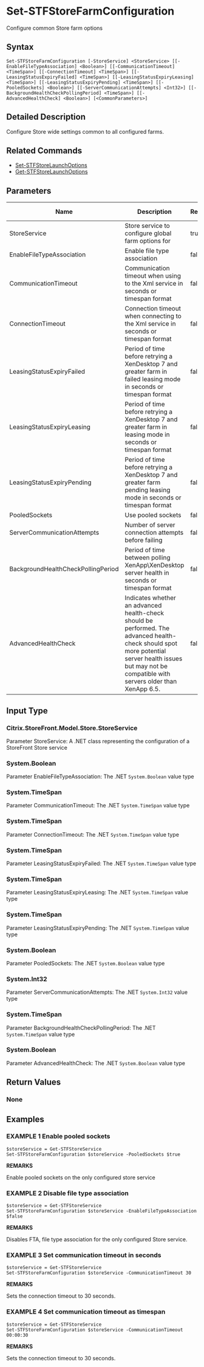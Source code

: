﻿# Set-STFStoreFarmConfiguration

Configure common Store farm options

## Syntax

```
Set-STFStoreFarmConfiguration [-StoreService] <StoreService> [[-EnableFileTypeAssociation] <Boolean>] [[-CommunicationTimeout] <TimeSpan>] [[-ConnectionTimeout] <TimeSpan>] [[-LeasingStatusExpiryFailed] <TimeSpan>] [[-LeasingStatusExpiryLeasing] <TimeSpan>] [[-LeasingStatusExpiryPending] <TimeSpan>] [[-PooledSockets] <Boolean>] [[-ServerCommunicationAttempts] <Int32>] [[-BackgroundHealthCheckPollingPeriod] <TimeSpan>] [[-AdvancedHealthCheck] <Boolean>] [<CommonParameters>]
```

## Detailed Description

Configure Store wide settings common to all configured farms.

## Related Commands

* [Set-STFStoreLaunchOptions](./Set-STFStoreLaunchOptions)
* [Get-STFStoreLaunchOptions](./Get-STFStoreLaunchOptions)

## Parameters

| Name   | Description | Required? | Pipeline Input | Default Value |
| --- | --- | --- | --- | --- |
|StoreService|Store service to configure global farm options for|true|true (ByValue)| |
|EnableFileTypeAssociation|Enable file type association|false|false| |
|CommunicationTimeout|Communication timeout when using to the Xml service in seconds or timespan format|false|false| |
|ConnectionTimeout|Connection timeout when connecting to the Xml service in seconds or timespan format|false|false| |
|LeasingStatusExpiryFailed|Period of time before retrying a XenDesktop 7 and greater farm in failed leasing mode in seconds or timespan format|false|false| |
|LeasingStatusExpiryLeasing|Period of time before retrying a XenDesktop 7 and greater farm in leasing mode in seconds or timespan format|false|false| |
|LeasingStatusExpiryPending|Period of time before retrying a XenDesktop 7 and greater farm pending leasing mode in seconds or timespan format|false|false| |
|PooledSockets|Use pooled sockets|false|false| |
|ServerCommunicationAttempts|Number of server connection attempts before failing|false|false| |
|BackgroundHealthCheckPollingPeriod|Period of time between polling XenApp\XenDesktop server health in seconds or timespan format|false|false| |
|AdvancedHealthCheck|Indicates whether an advanced health-check should be performed. The advanced health-check should spot more potential server health issues but may not be compatible with servers older than XenApp 6.5.|false|false| |

## Input Type

### Citrix.StoreFront.Model.Store.StoreService

Parameter StoreService: A .NET class representing the configuration of a StoreFront Store service

### System.Boolean

Parameter EnableFileTypeAssociation: The .NET `System.Boolean` value type

### System.TimeSpan

Parameter CommunicationTimeout: The .NET `System.TimeSpan` value type

### System.TimeSpan

Parameter ConnectionTimeout: The .NET `System.TimeSpan` value type

### System.TimeSpan

Parameter LeasingStatusExpiryFailed: The .NET `System.TimeSpan` value type

### System.TimeSpan

Parameter LeasingStatusExpiryLeasing: The .NET `System.TimeSpan` value type

### System.TimeSpan

Parameter LeasingStatusExpiryPending: The .NET `System.TimeSpan` value type

### System.Boolean

Parameter PooledSockets: The .NET `System.Boolean` value type

### System.Int32

Parameter ServerCommunicationAttempts: The .NET `System.Int32` value type

### System.TimeSpan

Parameter BackgroundHealthCheckPollingPeriod: The .NET `System.TimeSpan` value type

### System.Boolean

Parameter AdvancedHealthCheck: The .NET `System.Boolean` value type

## Return Values

### None

## Examples

### EXAMPLE 1 Enable pooled sockets

```
$storeService = Get-STFStoreService
Set-STFStoreFarmConfiguration $storeService -PooledSockets $true
```

**REMARKS**

Enable pooled sockets on the only configured store service

### EXAMPLE 2 Disable file type association

```
$storeService = Get-STFStoreService
Set-STFStoreFarmConfiguration $storeService -EnableFileTypeAssociation $false
```

**REMARKS**

Disables FTA, file type association for the only configured Store service.

### EXAMPLE 3 Set communication timeout in seconds

```
$storeService = Get-STFStoreService
Set-STFStoreFarmConfiguration $storeService -CommunicationTimeout 30
```

**REMARKS**

Sets the connection timeout to 30 seconds.

### EXAMPLE 4 Set communication timeout as timespan

```
$storeService = Get-STFStoreService
Set-STFStoreFarmConfiguration $storeService -CommunicationTimeout 00:00:30
```

**REMARKS**

Sets the connection timeout to 30 seconds.
